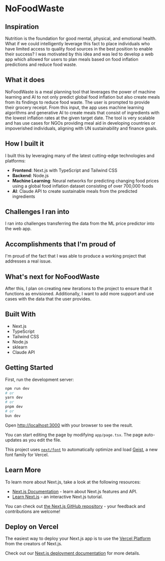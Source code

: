 # NoFoodWaste

## Inspiration
Nutrition is the foundation for good mental, physical, and emotional health. What if we could intelligently leverage this fact to place individuals who have limited access to quality food sources in the best position to enable their success? I was motivated by this idea and was led to develop a web app which allowed for users to plan meals based on food inflation predictions and reduce food waste.

## What it does
NoFoodWaste is a meal planning tool that leverages the power of machine learning and AI to not only predict global food inflation but also create meals from its findings to reduce food waste. The user is prompted to provide their grocery receipt. From this input, the app uses machine learning algorithms and generative AI to create meals that consist of ingredients with the lowest inflation rates at the given target date. The tool is very scalable and has use cases for NGOs providing meal aid in developing countries or impoverished individuals, aligning with UN sustainability and finance goals.

## How I built it
I built this by leveraging many of the latest cutting-edge technologies and platforms:
- **Frontend**: Next.js with TypeScript and Tailwind CSS
- **Backend**: Node.js
- **Machine Learning**: Neural networks for predicting changing food prices using a global food inflation dataset consisting of over 700,000 foods
- **AI**: Claude API to create sustainable meals from the predicted ingredients

## Challenges I ran into
I ran into challenges transferring the data from the ML price predictor into the web app.

## Accomplishments that I'm proud of
I'm proud of the fact that I was able to produce a working project that addresses a real issue.

## What's next for NoFoodWaste
After this, I plan on creating new iterations to the project to ensure that it functions as envisioned. Additionally, I want to add more support and use cases with the data that the user provides.

## Built With
- Next.js
- TypeScript
- Tailwind CSS
- Node.js
- sklearn
- Claude API

## Getting Started

First, run the development server:

```bash
npm run dev
# or
yarn dev
# or
pnpm dev
# or
bun dev
```

Open [http://localhost:3000](http://localhost:3000) with your browser to see the result.

You can start editing the page by modifying `app/page.tsx`. The page auto-updates as you edit the file.

This project uses [`next/font`](https://nextjs.org/docs/app/building-your-application/optimizing/fonts) to automatically optimize and load [Geist](https://vercel.com/font), a new font family for Vercel.

## Learn More

To learn more about Next.js, take a look at the following resources:

- [Next.js Documentation](https://nextjs.org/docs) - learn about Next.js features and API.
- [Learn Next.js](https://nextjs.org/learn) - an interactive Next.js tutorial.

You can check out [the Next.js GitHub repository](https://github.com/vercel/next.js) - your feedback and contributions are welcome!

## Deploy on Vercel

The easiest way to deploy your Next.js app is to use the [Vercel Platform](https://vercel.com/new?utm_medium=default-template&filter=next.js&utm_source=create-next-app&utm_campaign=create-next-app-readme) from the creators of Next.js.

Check out our [Next.js deployment documentation](https://nextjs.org/docs/app/building-your-application/deploying) for more details.

